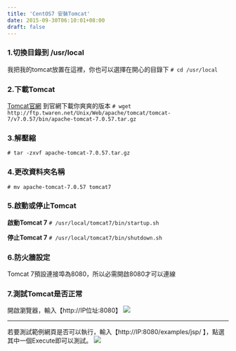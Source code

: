 ```yaml
---
title: 'CentOS7 安裝Tomcat'
date: 2015-09-30T06:10:01+08:00
draft: false
---
```

### 1.切換目錄到 /usr/local
我把我的tomcat放置在這裡，你也可以選擇在開心的目錄下
`# cd /usr/local`

### 2.下載Tomcat
<a href="http://tomcat.apache.org" target="_blank">Tomcat官網</a>
到官網下載你爽爽的版本
`# wget http://ftp.twaren.net/Unix/Web/apache/tomcat/tomcat-7/v7.0.57/bin/apache-tomcat-7.0.57.tar.gz`

### 3.解壓縮
`# tar -zxvf apache-tomcat-7.0.57.tar.gz`

### 4.更改資料夾名稱
`# mv apache-tomcat-7.0.57 tomcat7`

### 5.啟動或停止Tomcat
**啟動Tomcat 7**
`# /usr/local/tomcat7/bin/startup.sh`

**停止Tomcat 7**
`# /usr/local/tomcat7/bin/shutdown.sh`

### 6.防火牆設定
Tomcat 7預設連接埠為8080，所以必需開啟8080才可以連線

### 7.測試Tomcat是否正常
開啟瀏覽器，輸入【http://IP位址:8080】
<img src="//fblog.loopbai.com/images/201509/A06-01.png">

***

若要測試範例網頁是否可以執行，輸入【http://IP:8080/examples/jsp/ 】，點選其中一個Execute即可以測試。
<img src="//fblog.loopbai.com/images/201509/A06-02.png">
